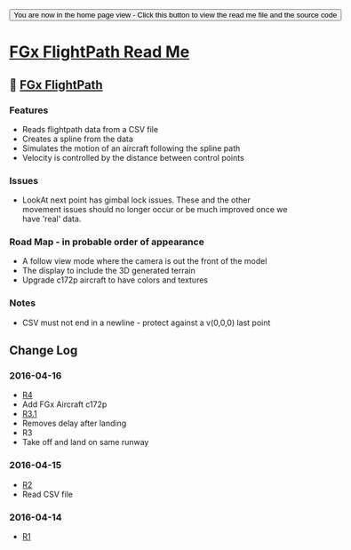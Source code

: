 <span style=display:none; >
[You are now in a GitHub source code view - click this link to view the home page]( http://fgx.github.io/sandbox/flightpath#readme.md "View file as a web page." )
</span>
<input type=button onclick=window.location.href='https://github.com/fgx/fgx.github.io/tree/master/sandbox/flightpath'; 
value='You are now in the home page view - Click this button to view the read me file and the source code' >

[FGx FlightPath Read Me]( index.html#readme.md )
===

## &#128279; [FGx FlightPath]( http://fgx.github.io/sandbox/flightpath/ )

### Features 

* Reads flightpath data from a CSV file
* Creates a spline from the data
* Simulates the motion of an aircraft following the spline path
* Velocity is controlled by the distance between control points

### Issues 

* LookAt next point has gimbal lock issues. 
These and the other movement issues should no longer occur or be much improved once we have 'real' data.

### Road Map - in probable order of appearance

* A follow view mode where the camera is out the front of the model
* The display to include the 3D generated terrain
* Upgrade c172p aircraft to have colors and textures

### Notes

* CSV must not end in a newline - protect against a v(0,0,0) last point

## Change Log

### 2016-04-16

* [R4]( fgx-flightpath-r4.html )
* Add FGx Aircraft c172p
* [R3.1]( fgx-flightpath-r3.html )
* Removes delay after landing
* R3 
* Take off and land on same runway


### 2016-04-15

* [R2]( fgx-flightpath-r2.html )
* Read CSV file

### 2016-04-14

* [R1]( fgx-flightpath-r1.html )
